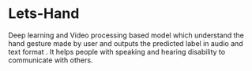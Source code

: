 # Lets-Hand
Deep learning and Video processing based model which understand the hand gesture made by user and outputs the predicted label in audio and text format . It helps people with speaking and hearing disability to communicate with others.
